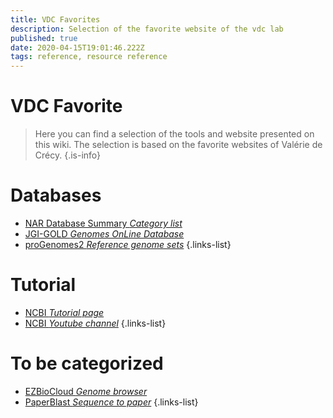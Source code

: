 ```yaml
---
title: VDC Favorites
description: Selection of the favorite website of the vdc lab
published: true
date: 2020-04-15T19:01:46.222Z
tags: reference, resource reference
---
```


# VDC Favorite

> Here you can find a selection of the tools and website presented on this wiki. The selection is based on the favorite websites of Valérie de Crécy.
{.is-info}

# Databases

- [NAR Database Summary *Category list*](https://vdclab-wiki.herokuapp.com/home/NAR-cat-list/)
- [JGI-GOLD *Genomes OnLine Database*](https://vdclab-wiki.herokuapp.com/JGI-GOLD/)
- [proGenomes2 *Reference genome sets*](https://vdclab-wiki.herokuapp.com/proGenomes2/)
{.links-list}

# Tutorial

- [NCBI *Tutorial page*](https://vdclab-wiki.herokuapp.com/NCBI-tutorials/)
- [NCBI *Youtube channel*](https://vdclab-wiki.herokuapp.com/NCBI-tutorials-youtube/)
{.links-list}

# To be categorized

- [EZBioCloud *Genome browser*](https://vdclab-wiki.herokuapp.com/EZBioCloud/)
- [PaperBlast *Sequence to paper*](https://vdclab-wiki.herokuapp.com/PaperBLAST/)
{.links-list}